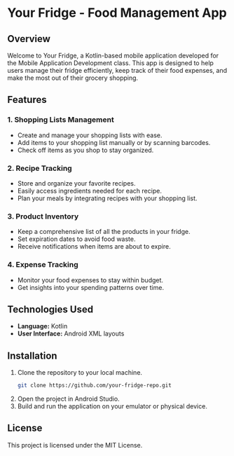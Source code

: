 # Your Fridge - Food Management App

## Overview

Welcome to Your Fridge, a Kotlin-based mobile application developed for the Mobile Application Development class. This app is designed to help users manage their fridge efficiently, keep track of their food expenses, and make the most out of their grocery shopping.

## Features

### 1. Shopping Lists Management
   - Create and manage your shopping lists with ease.
   - Add items to your shopping list manually or by scanning barcodes.
   - Check off items as you shop to stay organized.

### 2. Recipe Tracking
   - Store and organize your favorite recipes.
   - Easily access ingredients needed for each recipe.
   - Plan your meals by integrating recipes with your shopping list.

### 3. Product Inventory
   - Keep a comprehensive list of all the products in your fridge.
   - Set expiration dates to avoid food waste.
   - Receive notifications when items are about to expire.

### 4. Expense Tracking
   - Monitor your food expenses to stay within budget.
   - Get insights into your spending patterns over time.

## Technologies Used

- **Language:** Kotlin
- **User Interface:** Android XML layouts

## Installation

1. Clone the repository to your local machine.
   ```bash
   git clone https://github.com/your-fridge-repo.git
2. Open the project in Android Studio.
3. Build and run the application on your emulator or physical device.

## License
This project is licensed under the MIT License.
